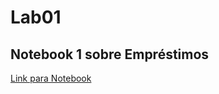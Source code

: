 # Lab01

## Notebook 1 sobre Empréstimos

[Link para Notebook](https://github.com/Cicerolibardi/MC322A-1S2021/blob/main/Laborat%C3%B3rios/lab01/notebook/emprestimo01-ra168810.ipynb)
